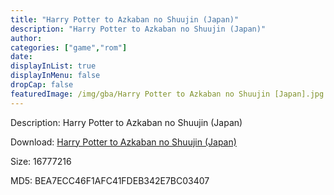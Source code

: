 ```yaml
---
title: "Harry Potter to Azkaban no Shuujin (Japan)"
description: "Harry Potter to Azkaban no Shuujin (Japan)"
author: 
categories: ["game","rom"]
date: 
displayInList: true
displayInMenu: false
dropCap: false
featuredImage: /img/gba/Harry Potter to Azkaban no Shuujin [Japan].jpg
---
```


Description: Harry Potter to Azkaban no Shuujin (Japan)

Download: <a style="text-decoration:underline;" href="https://mega.nz/#!aLAWQaDC!j0V07txgYSN6MYj6OMxdAcEASQ9pr-JhRWH1-n3GnB0" target = "_blank" rel = "nofollow" > Harry Potter to Azkaban no Shuujin (Japan)</a>

Size: 16777216

MD5: BEA7ECC46F1AFC41FDEB342E7BC03407

